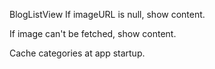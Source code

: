 BlogListView
If imageURL is null, show content.

If image can't be fetched, show content. 



Cache categories at app startup. 